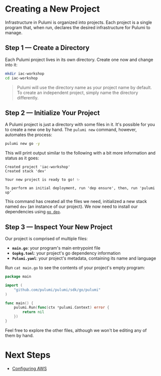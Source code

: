 # Creating a New Project

Infrastructure in Pulumi is organized into projects. Each project is a single program that, when run, declares the desired infrastructure for Pulumi to manage.

## Step 1 &mdash; Create a Directory

Each Pulumi project lives in its own directory. Create one now and change into it:

```bash
mkdir iac-workshop
cd iac-workshop
```

> Pulumi will use the directory name as your project name by default. To create an independent project, simply name the directory differently.

## Step 2 &mdash; Initialize Your Project

A Pulumi project is just a directory with some files in it. It's possible for you to create a new one by hand. The `pulumi new` command, however, automates the process:

```bash
pulumi new go -y
```

This will print output similar to the following with a bit more information and status as it goes:

```
Created project 'iac-workshop'
Created stack 'dev'

Your new project is ready to go! ✨

To perform an initial deployment, run 'dep ensure', then, run 'pulumi up'
```

This command has created all the files we need, initialized a new stack named `dev` (an instance of our project). We now need
to install our dependencies using [`go dep`](https://github.com/golang/dep).

## Step 3 &mdash; Inspect Your New Project

Our project is comprised of multiple files:

* **`main.go`**: your program's main entrypoint file
* **`Gopkg.toml`**: your project's go dependency information
* **`Pulumi.yaml`**: your project's metadata, containing its name and language

Run `cat main.go` to see the contents of your project's empty program:

```go
package main

import (
	"github.com/pulumi/pulumi/sdk/go/pulumi"
)

func main() {
	pulumi.Run(func(ctx *pulumi.Context) error {
		return nil
	})
}
```

Feel free to explore the other files, although we won't be editing any of them by hand.

# Next Steps

* [Configuring AWS](./02-configuring-aws.md)

